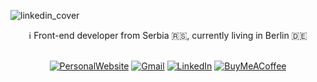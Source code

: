 ![linkedin_cover](https://user-images.githubusercontent.com/2598782/159176974-8936c30c-33d0-4820-80b6-f84f3b73b163.png)

<div align="center">
  ℹ️ Front-end developer from Serbia 🇷🇸, currently living in Berlin 🇩🇪
</div>
<br>
<div align="center">
  
  [![PersonalWebsite](https://img.shields.io/badge/website-000000?style=for-the-badge&logo=About.me&logoColor=white)](https://www.miloradfilipovic.net/)
  [![Gmail](https://img.shields.io/badge/Gmail-D14836?style=for-the-badge&logo=gmail&logoColor=white)](mailto:milorad.filipovic19@gmail.com)
  [![LinkedIn](https://img.shields.io/badge/linkedin-%230077B5.svg?style=for-the-badge&logo=linkedin&logoColor=white)](https://www.linkedin.com/in/milorad-filipovi%C4%87-47188882/)
  [![BuyMeACoffee](https://img.shields.io/badge/Buy%20Me%20a%20Coffee-ffdd00?style=for-the-badge&logo=buy-me-a-coffee&logoColor=black)](https://www.buymeacoffee.com/mrrd)

</div>
